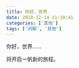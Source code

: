 ```yaml
---
title: 你好，世界
date: 2018-12-14 11:10:41
categories: ['其他']
tags: ['闲聊', '其他']
---
```


你好，世界……

<!-- more -->

将开启一帆新的旅程。
